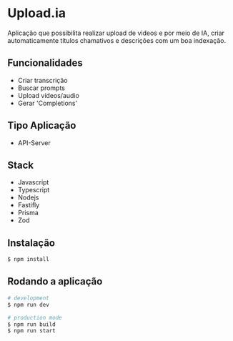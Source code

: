 # Upload.ia

Aplicação que possibilita realizar upload de videos e por meio de IA, criar automaticamente títulos chamativos e descrições com um boa indexação.

## Funcionalidades

* Criar transcrição
* Buscar prompts
* Upload vídeos/audio
* Gerar 'Completions' 

## Tipo Aplicação
* API-Server

## Stack
* Javascript
* Typescript
* Nodejs
* Fastifly
* Prisma
* Zod

## Instalação

```bash
$ npm install
```

## Rodando a aplicação

```bash
# development
$ npm run dev

# production mode
$ npm run build
$ npm run start
```